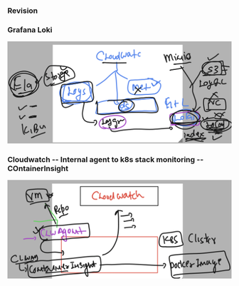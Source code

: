 ### Revision 

### Grafana Loki

<img src="loki.png">

### Cloudwatch -- Internal agent to k8s stack monitoring -- COntainerInsight 

<img src="cin.png">

